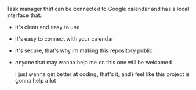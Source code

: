 Task manager that can be connected to Google calendar and has a local interface that:
- it's clean and easy to use
- it's easy to connect with your calendar
- it's  secure, that's why im making this repository public
- anyone that may wanna help me on this one will be welcomed


  i just wanna get better at coding, that's it, and i feel like this project is gonna help a lot
